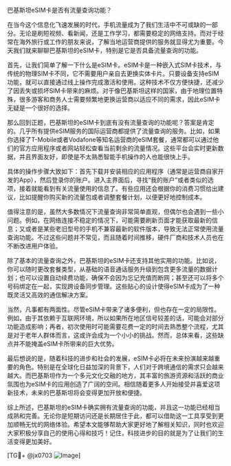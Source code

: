 巴基斯坦eSIM卡是否有流量查询功能？

在当今这个信息化飞速发展的时代，手机流量成为了我们生活中不可或缺的一部分。无论是刷短视频、看新闻，还是工作学习，都需要稳定的网络支持。而对于经常在海外旅行或工作的朋友来说，了解当地运营商提供的服务就显得尤为重要。今天我们就来聊聊巴基斯坦的eSIM卡，特别是它是否具备流量查询的功能。

首先，让我们简单了解一下什么是eSIM卡。eSIM卡是一种嵌入式SIM卡技术，与传统的物理SIM卡不同，它不需要用户亲自去更换实体卡片。只要设备支持eSIM功能，就可以直接通过线上操作完成激活和使用。这种技术不仅方便快捷，还减少了因丢失或损坏SIM卡带来的麻烦。对于像巴基斯坦这样的国家，由于地理位置特殊，很多游客和商务人士需要频繁地更换运营商以适应不同的需求，因此eSIM卡无疑是一个很好的选择。

那么回到正题，巴基斯坦的eSIM卡到底有没有流量查询的功能呢？答案是肯定的。几乎所有提供eSIM服务的国际运营商都提供了流量查询的服务。比如，如果你选择了T-Mobile或者Vodafone等知名运营商的eSIM套餐，通常都可以通过他们的官方应用程序或者网站轻松查看当前剩余的流量情况。这些平台会实时更新数据，并且界面友好，即使是不太熟悉智能手机操作的人也能很快上手。

具体的操作步骤大致如下：首先下载并安装相应的应用程序（通常是运营商自家开发的App），然后登录你的账户。进入主界面后，寻找“我的账户”或者类似的选项，接着就能看到有关流量使用的信息了。有些应用还会根据你的消费习惯给出建议，比如提醒你购买新的流量包或者调整套餐计划，以便更好地控制成本。

值得注意的是，虽然大多数情况下流量查询非常简单直观，但偶尔也会遇到一些小问题。例如，在网络连接不稳定的情况下，可能需要刷新页面才能获取最新的信息；又或者是某些老旧型号的手机不兼容最新的软件版本，导致无法正常使用流量查询功能。不过这些问题并不常见，而且随着时间推移，硬件厂商和技术人员也在不断改进用户体验。

除了基本的流量查询之外，巴基斯坦的eSIM卡还支持其他实用的功能。比如说，你可以随时更改套餐类型，从基础的语音通话服务升级到包含更多流量的数据计划；也可以设置自动续费功能，确保不会因为忘记充值而断网；甚至还可以将多个号码绑定在一起，实现跨设备同步管理。这些贴心的设计使得eSIM卡成为了一种既灵活又高效的通信解决方案。

当然，凡事都有两面性。尽管eSIM卡带来了诸多便利，但也存在一定的局限性。例如，由于其依赖于互联网环境，所以如果所在地区信号较差的话，可能会对部分功能造成影响；再者，初次使用时可能需要花费一定的时间去熟悉整个流程，尤其是对于老年人群体而言，这或许会成为一个小小的挑战。然而，总体来看，这些缺点并不能掩盖eSIM卡所带来的巨大优势。

最后想说的是，随着科技的进步和社会的发展，eSIM卡必将在未来扮演越来越重要的角色。特别是在全球化日益加深的背景下，人们对于跨境通信的需求只会越来越大。而巴基斯坦作为一个多元文化交融的地方，其丰富的旅游资源和活跃的商业氛围也为eSIM卡的应用创造了广阔的空间。相信随着更多人开始接受并喜爱这项新技术，未来的巴基斯坦将会变得更加开放和便捷。

综上所述，巴基斯坦的eSIM卡确实拥有流量查询的功能，并且这一功能已经相当成熟和完善。无论你是短期访问还是长期居住于此，都可以借助这一工具享受到更加顺畅无忧的网络体验。希望本文能够帮助大家更好地了解相关知识，同时也欢迎大家积极分享自己的使用心得和技巧！记住，科技进步的目的就是为了让我们的生活变得更加美好。

[TG💪+ @jx0703 ![Image](https://github.com/user-attachments/assets/dbca1d08-cadb-493c-b0ec-ad6f7a83f270)]